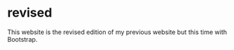 # revised

This website is the revised edition of my previous website but this time with Bootstrap.
